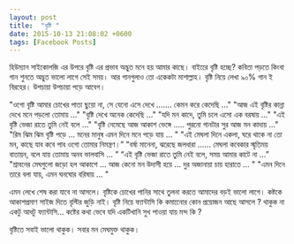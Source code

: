 ```yaml
---
layout: post
title:  "বৃষ্টি "
date: 2015-10-13 21:08:02 +0600
tags: [Facebook Posts]
---
```


হিউম্যান সাইকোলজি এর উপরে বৃষ্টি এর প্রভাব অদ্ভুত মনে হয় আমার কাছে। বাইরেে বৃষ্টি হচ্ছে? কবিতা পড়তে কিংবা গান শুনতে অদ্ভুত ভালো লাগে সেই সময়। আর গানগুলাও তো একেকটা মাশাল্লাহ। বৃষ্টি নিয়ে লেখা ৯০% গান ই বিরহের। উপচায়া উপচায়া পড়ে আবেগ।

"ওগো বৃষ্টি আমার চোখের পাতা ছুয়ো না, সে যেনো এসে দেখে ....... কেমন করে কেদেছি ..."
"আজ এই বৃষ্টির কান্না দেখে মনে পড়লো তোমায় ..."
"বৃষ্টি দেখে অনেক কেদেছি ..."
"যদি মন কাদে, তুমি চলে এসো এক বরষায় ..."
"এই বৃষ্টি ভেজা রাতে তুমি নেই বলে ..."
"বৃষ্টি নেমেছে আজ আকাশ ভেঙ্গে ..... পুরনো গানটার সুর আজ মন কাদায় ..."
"রিম ঝিম ঝিম বৃষ্টি পড়ে ... মনের মানুষ এমন 
দিনে মনে পড়ে যায় ... "
"এই মেঘলা দিনে একলা, ঘরে থাকে না তো মন, কাছে যাব কবে পাব ওগো তোমার নিমন্ত্রণ।”
"বর্ষা মানেনা, ঝরেছে জলধারা ...... মেঘলা কবেকার স্মৃতিময় বাতায়ন, বলে যায় তোমায় অনব ভালবাসি ... ”
“এই বৃষ্টি ভেজা রাতে তুমি নেই বলে, সময় আমার কাটে না ...”
"শ্রাবনের মেঘগুলো জড়ো হল আকাশে ... আজ কেনো মন উদাসী হয়ে ... দুর অজানায়া চায় হারাতে ... "
"এমন দিনে তারে বলা যায়, এমন ঘনঘোর বরিষায় ... "

এমন লেখে শেষ করা যাবে না আসলে। বৃষ্টিকে চোখের পানির সাথে তুলনা করতে আমাদের বড়ই ভালো লাগে। কষ্টকে আকাশপ্রমাণ সাইজ দিতে বৃস্টির জুড়ি নাই। বৃষ্টি নিয়ে ফ্যান্টাসি কি কমানেোর কোন প্রয়োজন আছে আসলে ? থাকুক না একটু আধটু ফ্যান্টাসি... কষ্টের কথা ভেবে যদি একটিখানি সুখ পাওয়া যায় মন্দ কি ?

বৃষ্টিতে সবাই ভালো থাকুক। সবার মন মেঘমুক্ত থাকুক।